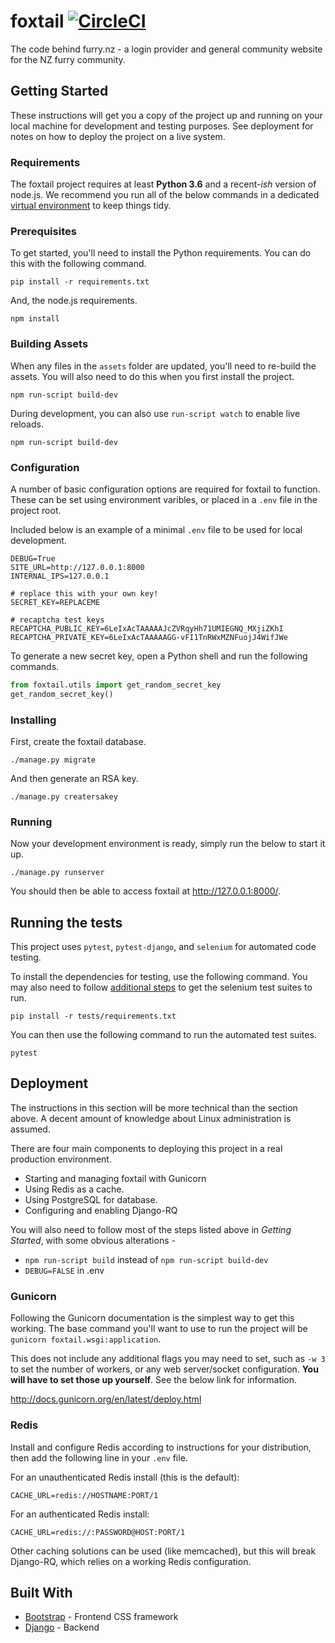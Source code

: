 # foxtail [![CircleCI](https://github.com/dmptrluke/foxtail/workflows/Run%20Tests/badge.svg)](https://github.com/dmptrluke/foxtail/actions)

The code behind furry.nz - a  login provider and general community website for the NZ furry community.

## Getting Started

These instructions will get you a copy of the project up and running on your local machine for development and testing purposes. See deployment for notes on how to deploy the project on a live system.

### Requirements

The foxtail project requires at least **Python 3.6** and a recent-*ish* version of node.js.
We recommend you run all of the below commands in a dedicated [virtual environment](https://docs.python.org/3/library/venv.html)
to keep things tidy.


### Prerequisites

To get started, you'll need to install the Python requirements. You can do this with the following command.

```
pip install -r requirements.txt
```

And, the node.js requirements.

```
npm install
```


### Building Assets

When any files in the `assets` folder are updated, you'll need to re-build the assets. You will also need to
do this when you first install the project.

```
npm run-script build-dev
```

During development, you can also use `run-script watch` to enable live reloads.
```
npm run-script build-dev
```

### Configuration

A number of basic configuration options are required for foxtail to function. These can be
set using environment varibles, or placed in a `.env` file in the project root.

Included below is an example of a minimal `.env` file to be used for local development.

```
DEBUG=True
SITE_URL=http://127.0.0.1:8000
INTERNAL_IPS=127.0.0.1

# replace this with your own key!
SECRET_KEY=REPLACEME

# recaptcha test keys
RECAPTCHA_PUBLIC_KEY=6LeIxAcTAAAAAJcZVRqyHh71UMIEGNQ_MXjiZKhI
RECAPTCHA_PRIVATE_KEY=6LeIxAcTAAAAAGG-vFI1TnRWxMZNFuojJ4WifJWe

```

To generate a new secret key, open a Python shell and run the following commands.

```py
from foxtail.utils import get_random_secret_key
get_random_secret_key()
```

### Installing

First, create the foxtail database.

```
./manage.py migrate
```

And then generate an RSA key.

```
./manage.py creatersakey
```

### Running
Now your development environment is ready, simply run the below to start it up.
```
./manage.py runserver
```

You should then be able to access foxtail at http://127.0.0.1:8000/.

## Running the tests

This project uses `pytest`, `pytest-django`, and `selenium` for automated code testing.

To install the dependencies for testing, use the following command. You may also need to follow
[additional steps](https://selenium-python.readthedocs.io/installation.html) to get the
selenium test suites to run.
```
pip install -r tests/requirements.txt
```



You can then use the following command to run the automated test suites.

```
pytest
```


## Deployment

The instructions in this section will be more technical than the section above. A decent amount of
knowledge about Linux administration is assumed.

There are four main components to deploying this project in a real production environment.

* Starting and managing foxtail with Gunicorn
* Using Redis as a cache.
* Using PostgreSQL for database.
* Configuring and enabling Django-RQ

You will also need to follow most of the steps listed above in *Getting Started*, with some obvious alterations -

* `npm run-script build` instead of `npm run-script build-dev`
* `DEBUG=FALSE` in .env

### Gunicorn
Following the Gunicorn documentation is the simplest way to get this working.
The base command you'll want to use to run the project will be `gunicorn foxtail.wsgi:application`.

This does not include any additional flags you may need to set, such as `-w 3` to set the number of workers, or any
 web server/socket configuration. **You will have to set those up yourself**. See the below link
 for information.

http://docs.gunicorn.org/en/latest/deploy.html

### Redis
Install and configure Redis according to instructions for your distribution, then add the following
line in your `.env` file.

For an unauthenticated Redis install (this is the default):

```
CACHE_URL=redis://HOSTNAME:PORT/1
```

For an authenticated Redis install:
```
CACHE_URL=redis://:PASSWORD@HOST:PORT/1
```

Other caching solutions can be used (like memcached), but this will break Django-RQ, which relies on
a working Redis configuration.


## Built With

* [Bootstrap](https://getbootstrap.com/) - Frontend CSS framework
* [Django](https://www.djangoproject.com/) - Backend
